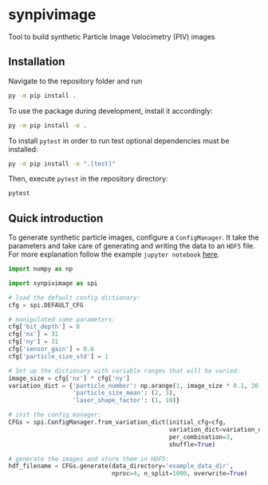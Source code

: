 # synpivimage

Tool to build synthetic Particle Image Velocimetry (PIV) images

## Installation

Navigate to the repository folder and run

```bash
py -m pip install .
```

To use the package during development, install it accordingly:

```bash
py -m pip install -e .
```

To install `pytest` in order to run test optional dependencies must be installed:

```bash
py -m pip install -e ".[test]"
```

Then, execute `pytest` in the repository directory:

```bash
pytest
```

## Quick introduction

To generate synthetic particle images, configure a `ConfigManager`. It take the parameters and take care of generating
and writing the data to an `HDF5` file. For more explanation follow the
example `jupyter notebook` [here](./examples/generate_datasets.ipynb).

```python
import numpy as np

import synpivimage as spi

# load the default config dictionary:
cfg = spi.DEFAULT_CFG

# manipulated some parameters:
cfg['bit_depth'] = 8
cfg['nx'] = 31
cfg['ny'] = 31
cfg['sensor_gain'] = 0.6
cfg['particle_size_std'] = 1

# Set up the dictionary with variable ranges that will be varied:
image_size = cfg['nx'] * cfg['ny']
variation_dict = {'particle_number': np.arange(1, image_size * 0.1, 20).astype(int),
                  'particle_size_mean': (2, 3),
                  'laser_shape_factor': (1, 10)}

# init the config manager:
CFGs = spi.ConfigManager.from_variation_dict(initial_cfg=cfg,
                                             variation_dict=variation_dict,
                                             per_combination=3,
                                             shuffle=True)

# generate the images and store them in HDF5:
hdf_filename = CFGs.generate(data_directory='example_data_dir',
                             nproc=4, n_split=1000, overwrite=True)
```
